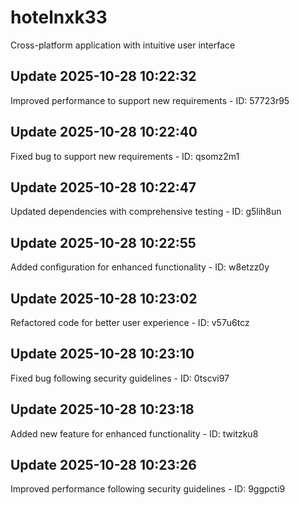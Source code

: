 # hotelnxk33
Cross-platform application with intuitive user interface

## Update 2025-10-28 10:22:32
Improved performance to support new requirements - ID: 57723r95


## Update 2025-10-28 10:22:40
Fixed bug to support new requirements - ID: qsomz2m1


## Update 2025-10-28 10:22:47
Updated dependencies with comprehensive testing - ID: g5lih8un


## Update 2025-10-28 10:22:55
Added configuration for enhanced functionality - ID: w8etzz0y


## Update 2025-10-28 10:23:02
Refactored code for better user experience - ID: v57u6tcz


## Update 2025-10-28 10:23:10
Fixed bug following security guidelines - ID: 0tscvi97


## Update 2025-10-28 10:23:18
Added new feature for enhanced functionality - ID: twitzku8


## Update 2025-10-28 10:23:26
Improved performance following security guidelines - ID: 9ggpcti9

